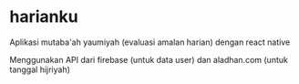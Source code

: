 # harianku
Aplikasi mutaba'ah yaumiyah (evaluasi amalan harian) dengan react native

Menggunakan API dari firebase (untuk data user) dan aladhan.com (untuk tanggal hijriyah)
